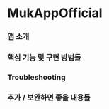# MukAppOfficial
### 앱 소개





### 핵심 기능 및 구현 방법들






### Troubleshooting






### 추가 / 보완하면 좋을 내용들
